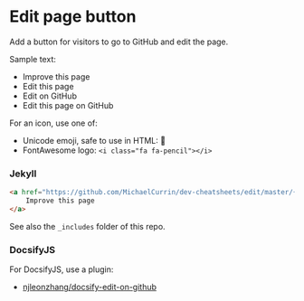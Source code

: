 # Edit page button

Add a button for visitors to go to GitHub and edit the page.

Sample text:

- Improve this page
- Edit this page
- Edit on GitHub
- Edit this page on GitHub

For an icon, use one of:

- Unicode emoji, safe to use in HTML: 📝
- FontAwesome logo: `<i class="fa fa-pencil"></i>`

### Jekyll

```html
<a href="https://github.com/MichaelCurrin/dev-cheatsheets/edit/master/{{ page.path }}">
    Improve this page
</a>
```

See also the `_includes` folder of this repo.

### DocsifyJS

For DocsifyJS, use a plugin:

- [njleonzhang/docsify-edit-on-github](https://github.com/njleonzhang/docsify-edit-on-github)
